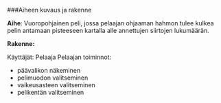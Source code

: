 
###Aiheen kuvaus ja rakenne

**Aihe**: Vuoropohjainen peli, jossa pelaajan ohjaaman hahmon tulee kulkea pelin antamaan pisteeseen kartalla alle annettujen siirtojen lukumäärän.

**Rakenne:**

Käyttäjät: Pelaaja
Pelaajan toiminnot:
* päävalikon näkeminen
* pelimuodon valitseminen
* vaikeusasteen valitseminen
* pelikentän valitseminen
